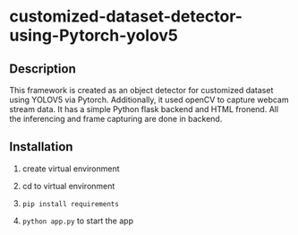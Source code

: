 # customized-dataset-detector-using-Pytorch-yolov5
## Description
This framework is created as an object detector for customized dataset using YOLOV5 via Pytorch. Additionally, it used openCV to capture webcam stream data. It has a simple Python flask backend and HTML fronend. All the inferencing and frame capturing are done in backend.

## Installation
1. create virtual environment

2. cd to virtual environment

3. `pip install requirements`

4. `python app.py` to start the app
